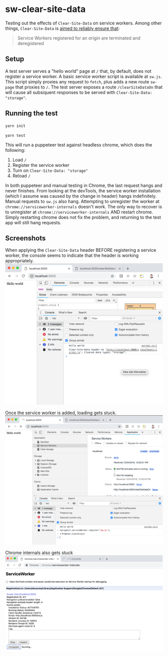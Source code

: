 # sw-clear-site-data

Testing out the effects of `Clear-Site-Data` on service workers. Among other things, `Clear-Site-Data` is [aimed to reliably ensure that](https://www.w3.org/TR/clear-site-data/#goals):

> Service Workers registered for an origin are terminated and deregistered

## Setup

A test server serves a "hello world" page at `/` that, by default, does not register a service worker.
A basic service worker script is available at `sw.js`. This script simply proxies any request to `fetch`, plus adds a new route `sw-page` that proxies to `/`.
The test server exposes a route `/clearSiteDataOn` that will cause all subsiquent responses to be served with `Clear-Site-Data: "storage"`.

## Running the test

`yarn init`

`yarn test`

This will run a puppeteer test against headless chrome, which does the following:

1. Load `/`
2. Register the service worker
3. Turn on `Clear-Site-Data: "storage"`
4. Reload `/`

In both puppeteer and manual testing in Chrome, the last request hangs and never finishes. From looking at the devTools, the service worker installation (which I assume was caused by the change in header) hangs indefinitely. Manual requests to `sw.js` also hang. Attempting to unregister the worker at `chrome://serviceworker-internals` doesn't work. The only way to recover is to unregister at `chrome://serviceworker-internals` AND restart chrome. Simply restarting chrome does not fix the problem, and returning to the test app will still hang requests.

## Screenshots

When applying the `Clear-Site-Data` header BEFORE registering a service worker, the console seems to indicate that the header is working appropriately.
![clear-site-data setup](https://raw.githubusercontent.com/asakusuma/sw-clear-site-data/master/screenshots/clear-storage-on.png "clear-site-data setup")

Once the service worker is added, loading gets stuck.
![loading stuck](https://raw.githubusercontent.com/asakusuma/sw-clear-site-data/master/screenshots/loading-stuck.png "loading stuck")

Chrome internals also gets stuck
![internals stuck](https://raw.githubusercontent.com/asakusuma/sw-clear-site-data/master/screenshots/internals-stuck.png "internals stuck")
